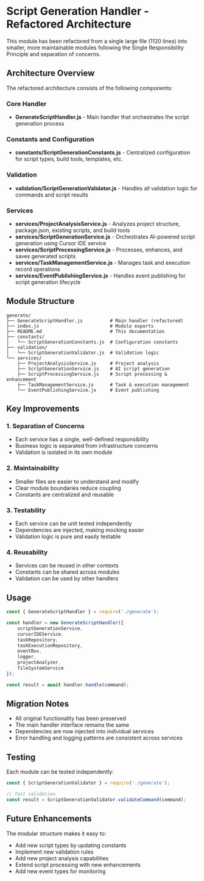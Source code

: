 # Script Generation Handler - Refactored Architecture

This module has been refactored from a single large file (1120 lines) into smaller, more maintainable modules following the Single Responsibility Principle and separation of concerns.

## Architecture Overview

The refactored architecture consists of the following components:

### Core Handler
- **GenerateScriptHandler.js** - Main handler that orchestrates the script generation process

### Constants and Configuration
- **constants/ScriptGenerationConstants.js** - Centralized configuration for script types, build tools, templates, etc.

### Validation
- **validation/ScriptGenerationValidator.js** - Handles all validation logic for commands and script results

### Services
- **services/ProjectAnalysisService.js** - Analyzes project structure, package.json, existing scripts, and build tools
- **services/ScriptGenerationService.js** - Orchestrates AI-powered script generation using Cursor IDE service
- **services/ScriptProcessingService.js** - Processes, enhances, and saves generated scripts
- **services/TaskManagementService.js** - Manages task and execution record operations
- **services/EventPublishingService.js** - Handles event publishing for script generation lifecycle

## Module Structure

```
generate/
├── GenerateScriptHandler.js          # Main handler (refactored)
├── index.js                          # Module exports
├── README.md                         # This documentation
├── constants/
│   └── ScriptGenerationConstants.js  # Configuration constants
├── validation/
│   └── ScriptGenerationValidator.js  # Validation logic
└── services/
    ├── ProjectAnalysisService.js     # Project analysis
    ├── ScriptGenerationService.js    # AI script generation
    ├── ScriptProcessingService.js    # Script processing & enhancement
    ├── TaskManagementService.js      # Task & execution management
    └── EventPublishingService.js     # Event publishing
```

## Key Improvements

### 1. Separation of Concerns
- Each service has a single, well-defined responsibility
- Business logic is separated from infrastructure concerns
- Validation is isolated in its own module

### 2. Maintainability
- Smaller files are easier to understand and modify
- Clear module boundaries reduce coupling
- Constants are centralized and reusable

### 3. Testability
- Each service can be unit tested independently
- Dependencies are injected, making mocking easier
- Validation logic is pure and easily testable

### 4. Reusability
- Services can be reused in other contexts
- Constants can be shared across modules
- Validation can be used by other handlers

## Usage

```javascript
const { GenerateScriptHandler } = require('./generate');

const handler = new GenerateScriptHandler({
    scriptGenerationService,
    cursorIDEService,
    taskRepository,
    taskExecutionRepository,
    eventBus,
    logger,
    projectAnalyzer,
    fileSystemService
});

const result = await handler.handle(command);
```

## Migration Notes

- All original functionality has been preserved
- The main handler interface remains the same
- Dependencies are now injected into individual services
- Error handling and logging patterns are consistent across services

## Testing

Each module can be tested independently:

```javascript
const { ScriptGenerationValidator } = require('./generate');

// Test validation
const result = ScriptGenerationValidator.validateCommand(command);
```

## Future Enhancements

The modular structure makes it easy to:
- Add new script types by updating constants
- Implement new validation rules
- Add new project analysis capabilities
- Extend script processing with new enhancements
- Add new event types for monitoring 